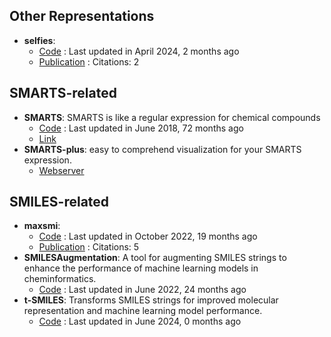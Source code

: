 
## **Other Representations**
- **selfies**: 
	- [Code](https://github.com/aspuru-guzik-group/selfies) : Last updated in April 2024, 2 months ago
	- [Publication](https://doi.org/10.1039/D3DD00044C) : Citations: 2

## **SMARTS-related**
- **SMARTS**: SMARTS is like a regular expression for chemical compounds
	- [Code](https://github.com/SqrtNegInf/SMARTS) : Last updated in June 2018, 72 months ago
	- [Link](https://github.com/SqrtNegInf/SMARTS/blob/master/cheat-sheet.txt)
- **SMARTS-plus**: easy to comprehend visualization for your SMARTS expression.
	- [Webserver](https://smarts.plus/)

## **SMILES-related**
- **maxsmi**: 
	- [Code](https://github.com/volkamerlab/maxsmi) : Last updated in October 2022, 19 months ago
	- [Publication](https://doi.org/10.1016/j.ailsci.2021.100014) : Citations: 5
- **SMILESAugmentation**: A tool for augmenting SMILES strings to enhance the performance of machine learning models in cheminformatics.
	- [Code](https://github.com/jcorreia11/SMILESAugmentation) : Last updated in June 2022, 24 months ago
- **t-SMILES**: Transforms SMILES strings for improved molecular representation and machine learning model performance.
	- [Code](https://github.com/juanniwu/t-smiles) : Last updated in June 2024, 0 months ago
